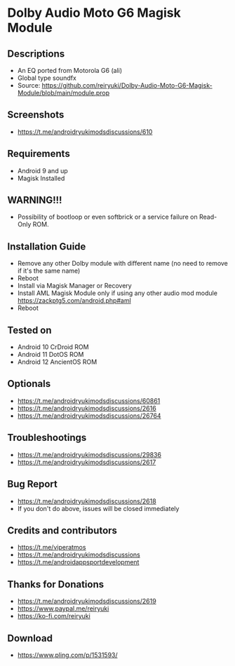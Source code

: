 # Dolby Audio Moto G6 Magisk Module

## Descriptions
- An EQ ported from Motorola G6 (ali)
- Global type soundfx
- Source: https://github.com/reiryuki/Dolby-Audio-Moto-G6-Magisk-Module/blob/main/module.prop

## Screenshots
- https://t.me/androidryukimodsdiscussions/610

## Requirements
- Android 9 and up
- Magisk Installed

## WARNING!!!
- Possibility of bootloop or even softbrick or a service failure on Read-Only ROM.

## Installation Guide
- Remove any other Dolby module with different name (no need to remove if it's the same name)
- Reboot
- Install via Magisk Manager or Recovery
- Install AML Magisk Module only if using any other audio mod module https://zackptg5.com/android.php#aml
- Reboot

## Tested on
- Android 10 CrDroid ROM
- Android 11 DotOS ROM
- Android 12 AncientOS ROM

## Optionals
- https://t.me/androidryukimodsdiscussions/60861
- https://t.me/androidryukimodsdiscussions/2616
- https://t.me/androidryukimodsdiscussions/26764

## Troubleshootings
- https://t.me/androidryukimodsdiscussions/29836
- https://t.me/androidryukimodsdiscussions/2617

## Bug Report
- https://t.me/androidryukimodsdiscussions/2618
- If you don't do above, issues will be closed immediately

## Credits and contributors
- https://t.me/viperatmos
- https://t.me/androidryukimodsdiscussions
- https://t.me/androidappsportdevelopment

## Thanks for Donations
- https://t.me/androidryukimodsdiscussions/2619
- https://www.paypal.me/reiryuki
- https://ko-fi.com/reiryuki

## Download
- https://www.pling.com/p/1531593/





